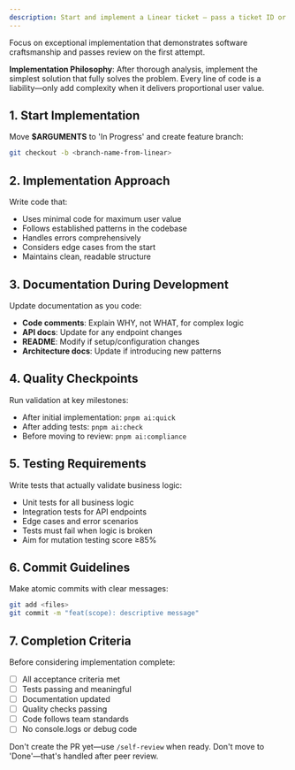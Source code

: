```yaml
---
description: Start and implement a Linear ticket — pass a ticket ID or leave blank to let Claude infer it
---
```


<!--
If $ARGUMENTS is blank, infer the ticket ID.
If it can't be inferred, ask the user to supply one and stop.
-->

<!--
Note: Run /analyze-ticket first for complex tickets requiring discovery
-->

Focus on exceptional implementation that demonstrates software craftsmanship and passes review on the first attempt.

**Implementation Philosophy**: After thorough analysis, implement the simplest solution that fully solves the problem. Every line of code is a liability—only add complexity when it delivers proportional user value.

## 1. Start Implementation

Move **$ARGUMENTS** to 'In Progress' and create feature branch:

```bash
git checkout -b <branch-name-from-linear>
```

## 2. Implementation Approach

Write code that:

- Uses minimal code for maximum user value
- Follows established patterns in the codebase
- Handles errors comprehensively
- Considers edge cases from the start
- Maintains clean, readable structure

## 3. Documentation During Development

Update documentation as you code:

- **Code comments**: Explain WHY, not WHAT, for complex logic
- **API docs**: Update for any endpoint changes
- **README**: Modify if setup/configuration changes
- **Architecture docs**: Update if introducing new patterns

## 4. Quality Checkpoints

Run validation at key milestones:

- After initial implementation: `pnpm ai:quick`
- After adding tests: `pnpm ai:check`
- Before moving to review: `pnpm ai:compliance`

## 5. Testing Requirements

Write tests that actually validate business logic:

- Unit tests for all business logic
- Integration tests for API endpoints
- Edge cases and error scenarios
- Tests must fail when logic is broken
- Aim for mutation testing score ≥85%

## 6. Commit Guidelines

Make atomic commits with clear messages:

```bash
git add <files>
git commit -m "feat(scope): descriptive message"
```

## 7. Completion Criteria

Before considering implementation complete:

- [ ] All acceptance criteria met
- [ ] Tests passing and meaningful
- [ ] Documentation updated
- [ ] Quality checks passing
- [ ] Code follows team standards
- [ ] No console.logs or debug code

Don't create the PR yet—use `/self-review` when ready.
Don't move to 'Done'—that's handled after peer review.
